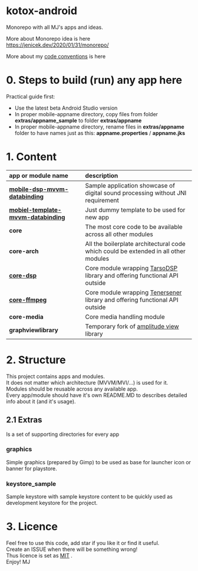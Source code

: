 # kotox-android
Monorepo with all MJ's apps and ideas.  

More about Monorepo idea is here https://jenicek.dev/2020/01/31/monorepo/     

More about my [code conventions](code-conventions.md) is here

# 0. Steps to build (run) any app here  
Practical guide first:

- Use the latest beta Android Studio version
- In proper mobile-appname directory, copy files from folder **extras/appname_sample** to folder **extras/appname** 
- In proper mobile-appname directory, rename files in **extras/appname** folder to have names just as this: **appname.properties** / **appname.jks**

# 1. Content

| app or module name                                       | description                                                                                                                |
|:---------------------------------------------------------|:---------------------------------------------------------------------------------------------------------------------------|
| **[mobile-dsp-mvvm-databinding](./mobile-dsp-mvvm-databinding/readme.md)**                 | Sample application showcase of digital sound processing without JNI requirement                                            |
| **[mobiel-template-mvvm-databinding](./mobile-template-mvvm-databinding/readme.md)**       | Just dummy template to be used for new app                                                                                 |
| **core**                                                 | The most core code to be available across all other modules                                                                |
| **core-arch**                                            | All the boilerplate architectural code which could be extended in all other modules                                        |
| **[core-dsp](./core-dsp/readme.md)**                     | Core module wrapping [TarsoDSP](https://github.com/JorenSix/TarsosDSP) library and offering functional API outside         |
| **[core-ffmpeg](./core-ffmpeg/readme.md)**               | Core module wrapping [Tenersener](https://github.com/tanersener/mobile-ffmpeg) library and offering functional API outside |
| **core-media**                                           | Core media handling module                                                                                                 |
| **graphviewlibrary**                                     | Temporary fork of [amplitude view](https://github.com/anandBrose/AmplitudeGraphView-Android) library                       |




# 2. Structure
This project contains apps and modules.   
It does not matter which architecture (MVVM/MVI/...) is used for it.  
Modules should be reusable across any available app.  
Every app/module should have it's own README.MD to describes detailed info about it (and it's usage).  


## 2.1 Extras
Is a set of supporting directories for every app
### graphics
Simple graphics (prepared by Gimp) to be used as base for launcher icon or banner for playstore.  
### keystore_sample
Sample keystore with sample keystore content to be quickly used as development keystore for the project.

# 3. Licence
Feel free to use this code, add star if you like it or find it useful.  
Create an ISSUE when there will be something wrong!  
Thus licence is set as [MIT](LICENSE) .  
Enjoy! MJ